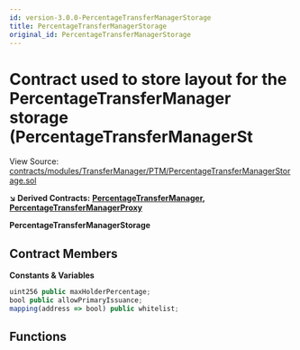```yaml
---
id: version-3.0.0-PercentageTransferManagerStorage
title: PercentageTransferManagerStorage
original_id: PercentageTransferManagerStorage
---
```


# Contract used to store layout for the PercentageTransferManager storage \(PercentageTransferManagerSt

View Source: [contracts/modules/TransferManager/PTM/PercentageTransferManagerStorage.sol](https://github.com/PolymathNetwork/polymath-core/tree/096ba240a927c98e1f1a182d2efee7c4c4c1dfc5/contracts/modules/TransferManager/PTM/PercentageTransferManagerStorage.sol)

**↘ Derived Contracts:** [**PercentageTransferManager**](https://github.com/PolymathNetwork/polymath-core/tree/096ba240a927c98e1f1a182d2efee7c4c4c1dfc5/docs/api/PercentageTransferManager.md)**,** [**PercentageTransferManagerProxy**](https://github.com/PolymathNetwork/polymath-core/tree/096ba240a927c98e1f1a182d2efee7c4c4c1dfc5/docs/api/PercentageTransferManagerProxy.md)

**PercentageTransferManagerStorage**

## Contract Members

**Constants & Variables**

```javascript
uint256 public maxHolderPercentage;
bool public allowPrimaryIssuance;
mapping(address => bool) public whitelist;
```

## Functions

